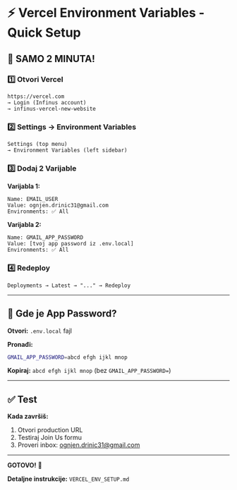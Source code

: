 # ⚡ Vercel Environment Variables - Quick Setup

## 🎯 SAMO 2 MINUTA!

### 1️⃣ Otvori Vercel
```
https://vercel.com
→ Login (Infinus account)
→ infinus-vercel-new-website
```

### 2️⃣ Settings → Environment Variables
```
Settings (top menu)
→ Environment Variables (left sidebar)
```

### 3️⃣ Dodaj 2 Varijable

**Varijabla 1:**
```
Name: EMAIL_USER
Value: ognjen.drinic31@gmail.com
Environments: ✅ All
```

**Varijabla 2:**
```
Name: GMAIL_APP_PASSWORD
Value: [tvoj app password iz .env.local]
Environments: ✅ All
```

### 4️⃣ Redeploy
```
Deployments → Latest → "..." → Redeploy
```

---

## 🔑 Gde je App Password?

**Otvori:** `.env.local` fajl

**Pronađi:**
```bash
GMAIL_APP_PASSWORD=abcd efgh ijkl mnop
```

**Kopiraj:** `abcd efgh ijkl mnop` (bez `GMAIL_APP_PASSWORD=`)

---

## ✅ Test

**Kada završiš:**
1. Otvori production URL
2. Testiraj Join Us formu
3. Proveri inbox: ognjen.drinic31@gmail.com

---

**GOTOVO!** 🎉

**Detaljne instrukcije:** `VERCEL_ENV_SETUP.md`
